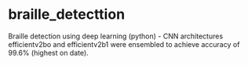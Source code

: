 # braille_detecttion
Braille detection using deep learning (python) - CNN  architectures efficientv2bo and efficientv2b1 were  ensembled to achieve accuracy of 99.6% (highest on  date).
